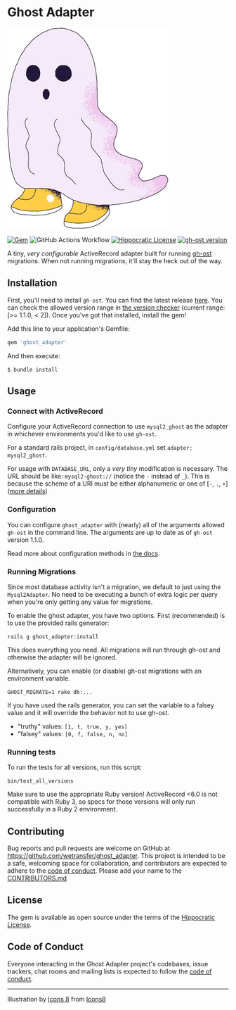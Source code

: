 # Ghost Adapter

![ghost](./doc/images/ghost.png)

[![Gem](https://img.shields.io/gem/v/ghost_adapter)](https://rubygems.org/gems/ghost_adapter)
![GitHub Actions Workflow](https://github.com/WeTransfer/ghost_adapter/actions/workflows/tests.yml/badge.svg)
[![Hippocratic License](https://img.shields.io/badge/license-Hippocratic-green)](https://github.com/WeTransfer/ghost_adapter/blob/main/LICENSE.md)
[![gh-ost version](https://img.shields.io/badge/gh--ost%20version-1.1.1-blue)](https://github.com/github/gh-ost/releases/latest)

A tiny, _very configurable_ ActiveRecord adapter built for running [gh-ost](https://github.com/github/gh-ost) migrations. When not running migrations, it'll stay the heck out of the way.

## Installation

First, you'll need to install `gh-ost`. You can find the latest release [here](https://github.com/github/gh-ost/releases/latest). You can check the allowed version range in [the version checker](./lib/ghost_adapter/version_checker.rb#L13) (current range: [>= 1.1.0, < 2]). Once you've got that installed, install the gem!

Add this line to your application's Gemfile:

```ruby
gem 'ghost_adapter'
```

And then execute:

    $ bundle install

## Usage

### Connect with ActiveRecord

Configure your ActiveRecord connection to use `mysql2_ghost` as the adapter in whichever environments you'd like to use `gh-ost`.

For a standard rails project, in `config/database.yml` set `adapter: mysql2_ghost`.

For usage with `DATABASE_URL`, only a _very tiny_ modification is necessary. The URL should be like: `mysql2-ghost://` (notice the `-` instead of `_`). This is because the scheme of a URI must be either alphanumeric or one of [`-`, `.`, `+`] ([more details](https://tools.ietf.org/html/rfc3986#section-3.1))

### Configuration

You can configure `ghost_adapter` with (nearly) all of the arguments allowed `gh-ost` in the command line. The arguments are up to date as of `gh-ost` version 1.1.0.

Read more about configuration methods in [the docs](./doc/configuration.md).

### Running Migrations

Since most database activity isn't a migration, we default to just using the `Mysql2Adapter`. No need to be executing a bunch of extra logic per query when you're only getting any value for migrations.

To enable the ghost adapter, you have two options. First (recommended) is to use the provided rails generator:

```shell
rails g ghost_adapter:install
```

This does everything you need. All migrations will run through gh-ost and otherwise the adapter will be ignored.

Alternatively, you can enable (or disable) gh-ost migrations with an environment variable.

```shell
GHOST_MIGRATE=1 rake db:...
```

If you have used the rails generator, you can set the variable to a falsey value and it will override the behavior not to use gh-ost.

- "truthy" values: `[1, t, true, y, yes]`
- "falsey" values: `[0, f, false, n, no]`

### Running tests

To run the tests for all versions, run this script:

``` shell
bin/test_all_versions
```

Make sure to use the appropriate Ruby version! ActiveRecord <6.0 is not compatible with Ruby 3, so specs for those versions will only run successfully in a Ruby 2 environment.

## Contributing

Bug reports and pull requests are welcome on GitHub at https://github.com/wetransfer/ghost_adapter. This project is intended to be a safe, welcoming space for collaboration, and contributors are expected to adhere to the [code of conduct](./CODE_OF_CONDUCT.md).
Please add your name to the [CONTRIBUTORS.md](./CONTRIBUTORS.md)

## License

The gem is available as open source under the terms of the [Hippocratic License](https://firstdonoharm.dev/version/2/1/license.html).

## Code of Conduct

Everyone interacting in the Ghost Adapter project's codebases, issue trackers, chat rooms and mailing lists is expected to follow the [code of conduct](./CODE_OF_CONDUCT.md).

---

Illustration by <a href="undefined">Icons 8</a> from <a href="https://icons8.com/">Icons8</a>
